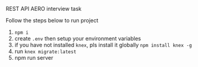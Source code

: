REST API AERO interview task


Follow the steps below to run project
1) ```npm i```
2) create ```.env``` then setup your environment variables
3) if you have not installed ```knex```, pls install it globally ```npm install knex -g```
4) run ```knex migrate:latest```
5) npm run server
```
